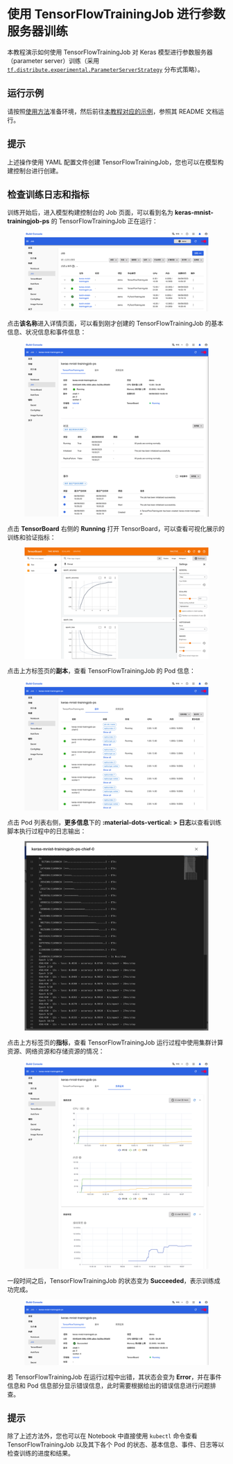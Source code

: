# 使用 TensorFlowTrainingJob 进行参数服务器训练

本教程演示如何使用 TensorFlowTrainingJob 对 Keras 模型进行参数服务器（parameter server）训练（采用 <a target="_blank" rel="noopener noreferrer" href="https://www.tensorflow.org/api_docs/python/tf/distribute/experimental/ParameterServerStrategy">`tf.distribute.experimental.ParameterServerStrategy`</a> 分布式策略）。

## 运行示例

请按照<a target="_blank" rel="noopener noreferrer" href="https://github.com/t9k/tutorial-examples/blob/master/docs/README-zh.md#%E4%BD%BF%E7%94%A8%E6%96%B9%E6%B3%95">使用方法</a>准备环境，然后前往<a target="_blank" rel="noopener noreferrer" href="https://github.com/t9k/tutorial-examples/tree/master/job/tensorflowtrainingjob/ps">本教程对应的示例</a>，参照其 README 文档运行。

<aside class="note tip">
<h1>提示</h1>

上述操作使用 YAML 配置文件创建 TensorFlowTrainingJob，您也可以在模型构建控制台进行创建。

</aside>

## 检查训练日志和指标

训练开始后，进入模型构建控制台的 Job 页面，可以看到名为 **keras-mnist-trainingjob-ps** 的 TensorFlowTrainingJob 正在运行：

<figure class="screenshot">
    <img alt="running" src="../assets/tasks/run-distributed-training/tensorflow/parameter-server-training/running.png" class="screenshot"/>
</figure>

点击**该名称**进入详情页面，可以看到刚才创建的 TensorFlowTrainingJob 的基本信息、状况信息和事件信息：

<figure class="screenshot">
    <img alt="details" src="../assets/tasks/run-distributed-training/tensorflow/parameter-server-training/details.png" class="screenshot"/>
</figure>

点击 **TensorBoard** 右侧的 **Running** 打开 TensorBoard，可以查看可视化展示的训练和验证指标：

<figure class="screenshot">
    <img alt="tensorboard" src="../assets/tasks/run-distributed-training/tensorflow/parameter-server-training/tensorboard.png" class="screenshot"/>
</figure>

点击上方标签页的**副本**，查看 TensorFlowTrainingJob 的 Pod 信息：

<figure class="screenshot">
    <img alt="replicas" src="../assets/tasks/run-distributed-training/tensorflow/parameter-server-training/replicas.png" class="screenshot"/>
</figure>

点击 Pod 列表右侧，**更多信息**下的 **:material-dots-vertical:&nbsp;> 日志**以查看训练脚本执行过程中的日志输出：

<figure class="screenshot">
    <img alt="view-log" src="../assets/tasks/run-distributed-training/tensorflow/parameter-server-training/view-log.png" class="screenshot"/>
</figure>

点击上方标签页的**指标**，查看 TensorFlowTrainingJob 运行过程中使用集群计算资源、网络资源和存储资源的情况：

<figure class="screenshot">
    <img alt="replicas" src="../assets/tasks/run-distributed-training/tensorflow/parameter-server-training/metrics.png" class="screenshot"/>
</figure>

一段时间之后，TensorFlowTrainingJob 的状态变为 **Succeeded**，表示训练成功完成。

<figure class="screenshot">
    <img alt="done" src="../assets/tasks/run-distributed-training/tensorflow/parameter-server-training/done.png" class="screenshot"/>
</figure>

若 TensorFlowTrainingJob 在运行过程中出错，其状态会变为 **Error**，并在事件信息和 Pod 信息部分显示错误信息，此时需要根据给出的错误信息进行问题排查。

<aside class="note tip">
<h1>提示</h1>

除了上述方法外，您也可以在 Notebook 中直接使用 `kubectl` 命令查看 TensorFlowTrainingJob 以及其下各个 Pod 的状态、基本信息、事件、日志等以检查训练的进度和结果。

</aside>
